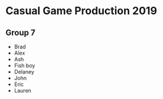 # Casual Game Production 2019
## Group 7

- Brad
- Alex
- Ash
- Fish boy
- Delaney
- John
- Eric
- Lauren